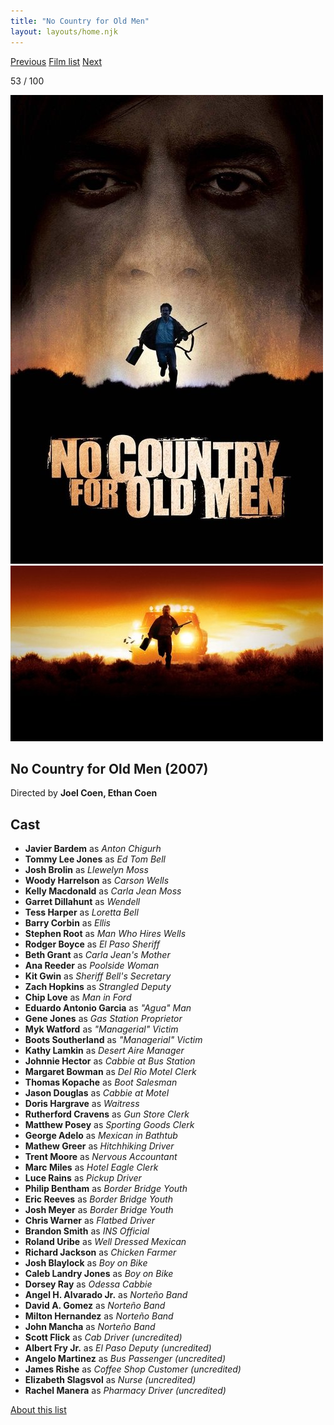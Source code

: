 ```yaml
---
title: "No Country for Old Men"
layout: layouts/home.njk
---
```


<nav class="films">
  <a class="prev" href="../hot-fuzz">Previous</a>
  <a href="../">Film list</a>
  <a class="next" href="../in-bruges">Next</a>
</nav>

<p>53 / 100</p>

<article class="film">
  <img class="poster" src="../films/posters/no-country-for-old-men.jpg" alt="">
  <img class="backdrop" src="../films/backdrops/no-country-for-old-men.jpg" alt="">

  <h1>No Country for Old Men (2007)</h1>

  <p class="director">
    Directed by <strong>Joel Coen, Ethan Coen</strong>
  </p>


  <h2>
    Cast
  </h2>
  <ul>
    <li><strong>Javier Bardem</strong> as <em>Anton Chigurh</em></li>
<li><strong>Tommy Lee Jones</strong> as <em>Ed Tom Bell</em></li>
<li><strong>Josh Brolin</strong> as <em>Llewelyn Moss</em></li>
<li><strong>Woody Harrelson</strong> as <em>Carson Wells</em></li>
<li><strong>Kelly Macdonald</strong> as <em>Carla Jean Moss</em></li>
<li><strong>Garret Dillahunt</strong> as <em>Wendell</em></li>
<li><strong>Tess Harper</strong> as <em>Loretta Bell</em></li>
<li><strong>Barry Corbin</strong> as <em>Ellis</em></li>
<li><strong>Stephen Root</strong> as <em>Man Who Hires Wells</em></li>
<li><strong>Rodger Boyce</strong> as <em>El Paso Sheriff</em></li>
<li><strong>Beth Grant</strong> as <em>Carla Jean's Mother</em></li>
<li><strong>Ana Reeder</strong> as <em>Poolside Woman</em></li>
<li><strong>Kit Gwin</strong> as <em>Sheriff Bell's Secretary</em></li>
<li><strong>Zach Hopkins</strong> as <em>Strangled Deputy</em></li>
<li><strong>Chip Love</strong> as <em>Man in Ford</em></li>
<li><strong>Eduardo Antonio Garcia</strong> as <em>"Agua" Man</em></li>
<li><strong>Gene Jones</strong> as <em>Gas Station Proprietor</em></li>
<li><strong>Myk Watford</strong> as <em>"Managerial" Victim</em></li>
<li><strong>Boots Southerland</strong> as <em>"Managerial" Victim</em></li>
<li><strong>Kathy Lamkin</strong> as <em>Desert Aire Manager</em></li>
<li><strong>Johnnie Hector</strong> as <em>Cabbie at Bus Station</em></li>
<li><strong>Margaret Bowman</strong> as <em>Del Rio Motel Clerk</em></li>
<li><strong>Thomas Kopache</strong> as <em>Boot Salesman</em></li>
<li><strong>Jason Douglas</strong> as <em>Cabbie at Motel</em></li>
<li><strong>Doris Hargrave</strong> as <em>Waitress</em></li>
<li><strong>Rutherford Cravens</strong> as <em>Gun Store Clerk</em></li>
<li><strong>Matthew Posey</strong> as <em>Sporting Goods Clerk</em></li>
<li><strong>George Adelo</strong> as <em>Mexican in Bathtub</em></li>
<li><strong>Mathew Greer</strong> as <em>Hitchhiking Driver</em></li>
<li><strong>Trent Moore</strong> as <em>Nervous Accountant</em></li>
<li><strong>Marc Miles</strong> as <em>Hotel Eagle Clerk</em></li>
<li><strong>Luce Rains</strong> as <em>Pickup Driver</em></li>
<li><strong>Philip Bentham</strong> as <em>Border Bridge Youth</em></li>
<li><strong>Eric Reeves</strong> as <em>Border Bridge Youth</em></li>
<li><strong>Josh Meyer</strong> as <em>Border Bridge Youth</em></li>
<li><strong>Chris Warner</strong> as <em>Flatbed Driver</em></li>
<li><strong>Brandon Smith</strong> as <em>INS Official</em></li>
<li><strong>Roland Uribe</strong> as <em>Well Dressed Mexican</em></li>
<li><strong>Richard Jackson</strong> as <em>Chicken Farmer</em></li>
<li><strong>Josh Blaylock</strong> as <em>Boy on Bike</em></li>
<li><strong>Caleb Landry Jones</strong> as <em>Boy on Bike</em></li>
<li><strong>Dorsey Ray</strong> as <em>Odessa Cabbie</em></li>
<li><strong>Angel H. Alvarado Jr.</strong> as <em>Norteño Band</em></li>
<li><strong>David A. Gomez</strong> as <em>Norteño Band</em></li>
<li><strong>Milton Hernandez</strong> as <em>Norteño Band</em></li>
<li><strong>John Mancha</strong> as <em>Norteño Band</em></li>
<li><strong>Scott Flick</strong> as <em>Cab Driver (uncredited)</em></li>
<li><strong>Albert Fry Jr.</strong> as <em>El Paso Deputy (uncredited)</em></li>
<li><strong>Angelo Martinez</strong> as <em>Bus Passenger (uncredited)</em></li>
<li><strong>James Rishe</strong> as <em>Coffee Shop Customer (uncredited)</em></li>
<li><strong>Elizabeth Slagsvol</strong> as <em>Nurse (uncredited)</em></li>
<li><strong>Rachel Manera</strong> as <em>Pharmacy Driver (uncredited)</em></li>
  </ul>
</article>
<footer>
  <a href="../about">About this list</a>
</footer>
